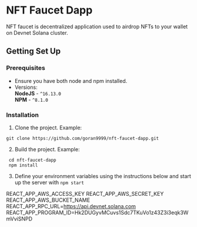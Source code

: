 # NFT Faucet Dapp

NFT faucet is decentralized application used to airdrop NFTs to your wallet on Devnet Solana cluster.

## Getting Set Up

### Prerequisites

- Ensure you have both node and npm installed.
- Versions:<br>
  **NodeJS** - `^16.13.0` <br>
  **NPM** - `^8.1.0` <br>

### Installation

1. Clone the project. Example:

```
git clone https://github.com/goran9999/nft-faucet-dapp.git
```

2. Build the project. Example:

```
 cd nft-faucet-dapp
 npm install
```

3. Define your environment variables using the instructions below and start up the server with `npm start`

REACT_APP_AWS_ACCESS_KEY
REACT_APP_AWS_SECRET_KEY
REACT_APP_AWS_BUCKET_NAME
REACT_APP_RPC_URL=https://api.devnet.solana.com 
REACT_APP_PROGRAM_ID=Hk2DUGyvMCuvs1Sdc7TKuVo1z43Z3i3eqk3WmVviSNPD
